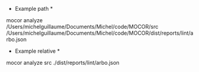 
* Example path * 

mocor analyze /Users/michelguillaume/Documents/Michel/code/MOCOR/src /Users/michelguillaume/Documents/Michel/code/MOCOR/dist/reports/lint/arbo.json

* Example relative *

mocor analyze src ./dist/reports/lint/arbo.json